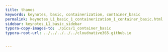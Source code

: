 ```yaml
---
title: thanos
keywords: keynotes, basic, containerization, container_basic
permalink: keynotes_L1_basic_1_containerization_1_container_basic.html
sidebar: keynotes_L1_basic_sidebar
typora-copy-images-to: ./pics/1_container_basic
typora-root-url: ../../../../../cloudnative365.github.io


---
```


